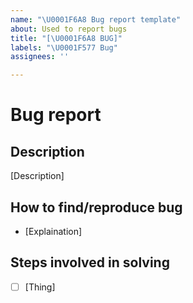 ```yaml
---
name: "\U0001F6A8 Bug report template"
about: Used to report bugs
title: "[\U0001F6A8 BUG]"
labels: "\U0001F577 Bug"
assignees: ''

---
```


# Bug report

## Description

[Description]



## How to find/reproduce bug

- [Explaination]



## Steps involved in solving

- [ ] [Thing]
